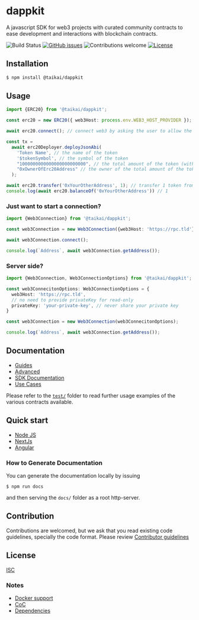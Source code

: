 # dappkit
A javascript SDK for web3 projects with curated community contracts to ease development and interactions with blockchain contracts. 

![Build Status](https://img.shields.io/github/actions/workflow/status/taikai/dappkit/integration-tests.yml)
[![GitHub issues](https://img.shields.io/github/issues/taikai/dappkit)](https://GitHub.com/taikai/dappkit/issues/)
![Contributions welcome](https://img.shields.io/badge/contributions-welcome-orange.svg)
[![License](https://img.shields.io/badge/license-ISC-blue.svg)](https://opensource.org/licenses/ISC)


## Installation

```bash
$ npm install @taikai/dappkit
```

## Usage

```ts
import {ERC20} from '@taikai/dappkit';

const erc20 = new ERC20({ web3Host: process.env.WEB3_HOST_PROVIDER });

await erc20.connect(); // connect web3 by asking the user to allow the connection and interact with the chain

const tx =
  await erc20Deployer.deployJsonAbi(
    'Token Name', // the name of the token
    '$tokenSymbol', // the symbol of the token
    "1000000000000000000000000", // the total amount of the token (with 18 decimals; 1M = 1000000000000000000000000)
    "0xOwnerOfErc20Address" // the owner of the total amount of the tokens (your address)
  );

await erc20.transfer('0xYourOtherAddress', 1); // transfer 1 token from your address to other address
console.log(await erc20.balanceOf('0xYourOtherAddress')) // 1
```

### Just want to start a connection?

```ts
import {Web3Connection} from '@taikai/dappkit';

const web3Connection = new Web3Connection({web3Host: 'https://rpc.tld'});

await web3Connection.connect();

console.log(`Address`, await web3Connection.getAddress());
```

### Server side?

```ts
import {Web3Connection, Web3ConnectionOptions} from '@taikai/dappkit';

const web3ConnecitonOptions: Web3ConnectionOptions = {
  web3Host: 'https://rpc.tld',
  // no need to provide privateKey for read-only
  privateKey: 'your-private-key', // never share your private key
}

const web3Connection = new Web3Connection(web3ConnecitonOptions);

console.log(`Address`, await web3Connection.getAddress());
```

## Documentation 

* [Guides](https://docs.dappkit.dev/sdk-documentation/start-building/how-to-guides)
* [Advanced](./how-to/readme.md)
* [SDK Documentation](https://sdk.dappkit.dev/)
* [Use Cases](https://docs.dappkit.dev/sdk-documentation/use-cases)

Please refer to the [`test/`](./test/models) folder to read further usage examples of the various contracts available.

## Quick start
- [Node JS](https://stackblitz.com/edit/node-b3cgaa?file=index.js)
- [NextJs](https://stackblitz.com/edit/nextjs-nzulwe?file=pages/index.js)
- [Angular](https://github.com/taikai/dappkit-testflight)

### How to Generate Documentation 

You can generate the documentation locally by issuing 
```
$ npm run docs
```
and then serving the `docs/` folder as a root http-server.

## Contribution

Contributions are welcomed, but we ask that you read existing code guidelines, specially the code format. 
Please review [Contributor guidelines](https://github.com/taikai/dappkit/blob/master/CONTRIBUTING.md)

## License

[ISC](./LICENSE.txt)

### Notes
- [Docker support](./docker-readme.md)
- [CoC](./CODE_OF_CONDUCT.md)
- [Dependencies](./DEPENDENCIES.md)